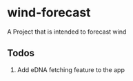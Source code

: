 # wind-forecast
A Project that is intended to forecast wind

## Todos
1. Add eDNA fetching feature to the app 